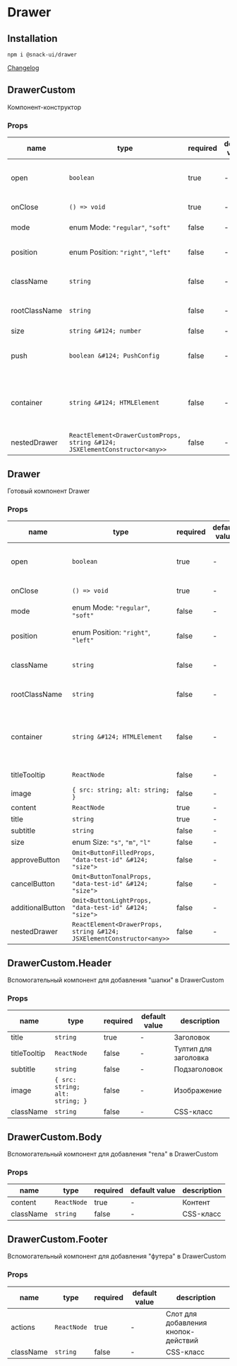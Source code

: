 # Drawer

## Installation
`npm i @snack-ui/drawer`

[Changelog](./CHANGELOG.md)



[//]: DOCUMENTATION_SECTION_START
[//]: THIS_SECTION_IS_AUTOGENERATED_PLEASE_DONT_EDIT_IT
## DrawerCustom
Компонент-конструктор
### Props
| name | type | required | default value | description |
|------|------|----------|---------------|-------------|
| open | `boolean` | true | - | Управление состоянием показан/не показан. |
| onClose | `() => void` | true | - | Колбэк закрытия |
| mode | enum Mode: `"regular"`, `"soft"` | false | - | Режим отображения |
| position | enum Position: `"right"`, `"left"` | false | - | Расположение открытого Drawer |
| className | `string` | false | - | CSS-класс для элемента с контентом |
| rootClassName | `string` | false | - | CSS-класс для корневого элемента |
| size | `string &#124; number` | false | - | Размер |
| push | `boolean &#124; PushConfig` | false | - | Смещение при открытии "вложенного" компонента |
| container | `string &#124; HTMLElement` | false | - | Контейнер в котором будет рендерится Drawer. По-умолчанию - body |
| nestedDrawer | `ReactElement<DrawerCustomProps, string &#124; JSXElementConstructor<any>>` | false | - | Вложенный Drawer |
## Drawer
Готовый компонент Drawer
### Props
| name | type | required | default value | description |
|------|------|----------|---------------|-------------|
| open | `boolean` | true | - | Управление состоянием показан/не показан. |
| onClose | `() => void` | true | - | Колбэк закрытия |
| mode | enum Mode: `"regular"`, `"soft"` | false | - | Режим отображения |
| position | enum Position: `"right"`, `"left"` | false | - | Расположение открытого Drawer |
| className | `string` | false | - | CSS-класс для элемента с контентом |
| rootClassName | `string` | false | - | CSS-класс для корневого элемента |
| container | `string &#124; HTMLElement` | false | - | Контейнер в котором будет рендерится Drawer. По-умолчанию - body |
| titleTooltip | `ReactNode` | false | - | Тултип для заголовка |
| image | `{ src: string; alt: string; }` | false | - | Изображение |
| content | `ReactNode` | true | - | Контент |
| title | `string` | true | - | Заголовок |
| subtitle | `string` | false | - | Подзаголовок |
| size | enum Size: `"s"`, `"m"`, `"l"` | false | - | Размер |
| approveButton | `Omit<ButtonFilledProps, "data-test-id" &#124; "size">` | false | - | Основная кнопка |
| cancelButton | `Omit<ButtonTonalProps, "data-test-id" &#124; "size">` | false | - | Кнопка отмены |
| additionalButton | `Omit<ButtonLightProps, "data-test-id" &#124; "size">` | false | - | Дополнительная кнопка |
| nestedDrawer | `ReactElement<DrawerProps, string &#124; JSXElementConstructor<any>>` | false | - | Вложенный Drawer |


[//]: DOCUMENTATION_SECTION_END

## DrawerCustom.Header
Вспомогательный компонент для добавления "шапки" в DrawerCustom

### Props
| name         | type                            | required | default value | description          |
|--------------|---------------------------------|----------|---------------|----------------------|
| title        | `string`                        | true     | -             | Заголовок            |
| titleTooltip | `ReactNode`                     | false    | -             | Тултип для заголовка |
| subtitle     | `string`                        | false    | -             | Подзаголовок         |
| image        | `{ src: string; alt: string; }` | false    | -             | Изображение          |
| className    | `string`                        | false    | -             | CSS-класс            |

## DrawerCustom.Body
Вспомогательный компонент для добавления "тела" в DrawerCustom

### Props
| name      | type        | required | default value | description |
|-----------|-------------|----------|---------------|-------------|
| content   | `ReactNode` | true     | -             | Контент     |
| className | `string`    | false    | -             | CSS-класс   |

## DrawerCustom.Footer
Вспомогательный компонент для добавления "футера" в DrawerCustom

### Props
| name      | type        | required | default value | description                         |
|-----------|-------------|----------|---------------|-------------------------------------|
| actions   | `ReactNode` | true     | -             | Слот для добавления кнопок-действий |
| className | `string`    | false    | -             | CSS-класс                           |
